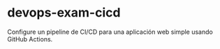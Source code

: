 # devops-exam-cicd
Configure un pipeline de CI/CD para una aplicación web simple usando GitHub Actions.
